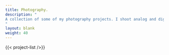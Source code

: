 ```yaml
---
title: Photography.
description: "
A collection of some of my photography projects. I shoot analog and digitaly.
"
layout: blank
weight: 40
---
```


{{< project-list />}}